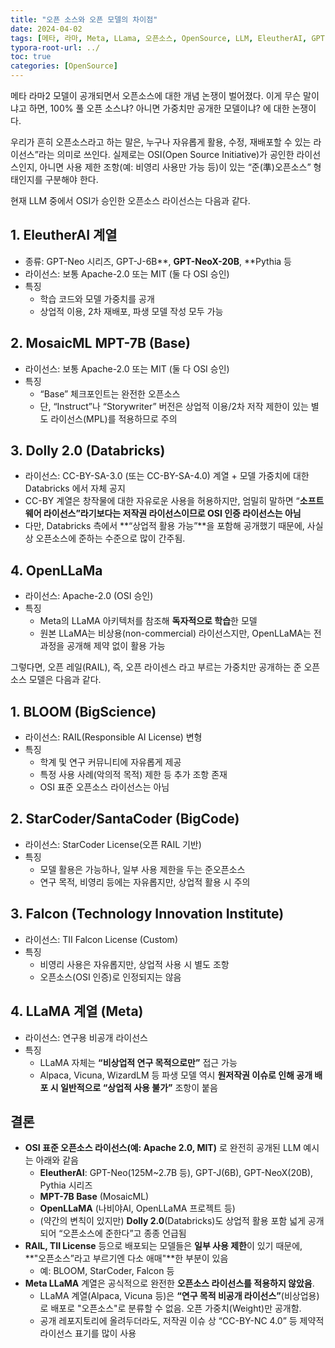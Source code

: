 ```yaml
---
title: "오픈 소스와 오픈 모델의 차이점"
date: 2024-04-02
tags: [메타, 라마, Meta, LLama, 오픈소스, OpenSource, LLM, EleutherAI, GPT-Neo, MosaicML, Apache-2.0, MIT, OSI, Dolly 2.0, Databricks, OpenLLaMa, BLOOM, StarCoder, Falcon]
typora-root-url: ../
toc: true
categories: [OpenSource]
---
```




메타 라마2 모델이 공개되면서 오픈소스에 대한 개념 논쟁이 벌어졌다. 이게 무슨 말이냐고 하면, 100% 풀 오픈 소스냐? 아니면 가중치만 공개한 모델이냐? 에 대한 논쟁이다. 

우리가 흔히 오픈소스라고 하는 말은, 누구나 자유롭게 활용, 수정, 재배포할 수 있는 라이선스”라는 의미로 쓰인다. 실제로는 OSI(Open Source Initiative)가 공인한 라이선스인지, 아니면 사용 제한 조항(예: 비영리 사용만 가능 등)이 있는 “준(準)오픈소스” 형태인지를 구분해야 한다. 

현재 LLM 중에서 OSI가 승인한 오픈소스 라이선스는 다음과 같다.

## 1. EleutherAI 계열

* 종류: GPT-Neo 시리즈, GPT-J-6B**, **GPT-NeoX-20B**, **Pythia 등
* 라이선스: 보통 Apache-2.0 또는 MIT (둘 다 OSI 승인)
* 특징
  * 학습 코드와 모델 가중치를 공개
  * 상업적 이용, 2차 재배포, 파생 모델 작성 모두 가능

##  2. **MosaicML MPT-7B (Base)**

* 라이선스: 보통 Apache-2.0 또는 MIT (둘 다 OSI 승인)
* 특징
  * “Base” 체크포인트는 완전한 오픈소스
  * 단, “Instruct”나 “Storywriter” 버전은 상업적 이용/2차 저작 제한이 있는 별도 라이선스(MPL)를  적용하므로 주의

## 3. **Dolly 2.0 (Databricks)**

* 라이선스: CC-BY-SA-3.0 (또는 CC-BY-SA-4.0) 계열 + 모델 가중치에 대한 Databricks 에서 자체 공지
* CC-BY 계열은 창작물에 대한 자유로운 사용을 허용하지만, 엄밀히 말하면 “**소프트웨어 라이선스”라기보다는 저작권 라이선스이므로 OSI 인증 라이선스는 아님**
* 다만, Databricks 측에서 **“상업적 활용 가능”**을 포함해 공개했기 때문에, 사실상 오픈소스에 준하는 수준으로 많이 간주됨.

## 4. **OpenLLaMa**

* 라이선스: Apache-2.0 (OSI 승인)
* 특징
  * Meta의 LLaMA 아키텍처를 참조해 **독자적으로 학습**한 모델
  * 원본 LLaMA는 비상용(non-commercial) 라이선스지만, OpenLLaMA는 전 과정을 공개해 제약 없이 활용 가능



그렇다면, 오픈 레일(RAIL), 즉, 오픈 라이센스 라고 부르는 가중치만 공개하는 준 오픈소스 모델은 다음과 같다. 



## 1. **BLOOM (BigScience)**

* 라이선스: RAIL(Responsible AI License) 변형
* 특징
  * 학계 및  연구 커뮤니티에 자유롭게 제공
  * 특정 사용 사례(악의적 목적) 제한 등 추가 조항 존재
  * OSI 표준 오픈소스 라이선스는 아님



## 2. **StarCoder/SantaCoder (BigCode)**

* 라이선스: StarCoder License(오픈 RAIL 기반)
* 특징
  * 모델 활용은 가능하나, 일부 사용 제한을 두는 준오픈소스
  * 연구 목적, 비영리 등에는 자유롭지만, 상업적 활용 시 주의



## 3. **Falcon (Technology Innovation Institute)**

* 라이선스: TII Falcon License (Custom)
* 특징
  * 비영리 사용은 자유롭지만, 상업적 사용 시 별도 조항
  * 오픈소스(OSI 인증)로 인정되지는 않음



## 4. **LLaMA 계열 (Meta)**

* 라이선스: 연구용 비공개 라이선스
* 특징
  * LLaMA 자체는 **“비상업적 연구 목적으로만”** 접근 가능
  * Alpaca, Vicuna, WizardLM 등 파생 모델 역시 **원저작권 이슈로 인해 공개 배포 시 일반적으로 “상업적 사용 불가”** 조항이 붙음



## **결론**

* **OSI 표준 오픈소스 라이선스(예: Apache 2.0, MIT)** 로 완전히 공개된 LLM 예시는 아래와 같음
  * **EleutherAI**: GPT-Neo(125M~2.7B 등), GPT-J(6B), GPT-NeoX(20B), Pythia 시리즈
  * **MPT-7B Base** (MosaicML)
  * **OpenLLaMA** (나비야AI, OpenLLaMA 프로젝트 등)
  * (약간의 변칙이 있지만) **Dolly 2.0**(Databricks)도      상업적 활용 포함 넓게 공개되어 “오픈소스에 준한다”고      종종 언급됨
* **RAIL, TII License** 등으로 배포되는 모델들은 **일부 사용 제한**이 있기 때문에, **"오픈소스”라고 부르기엔 다소 애매"**한 부분이 있음
  * 예: BLOOM, StarCoder, Falcon 등
* **Meta LLaMA** 계열은 공식적으로 완전한 **오픈소스  라이선스를 적용하지 않았음**. 
  * LLaMA 계열(Alpaca, Vicuna 등)은 **“연구 목적 비공개 라이선스”**(비상업용)로  배포로 "오픈소스"로 분류할 수 없음. 오픈 가중치(Weight)만 공개함. 
  * 공개 레포지토리에  올려두더라도, 저작권 이슈 상 “CC-BY-NC 4.0” 등  제약적 라이선스 표기를 많이 사용

